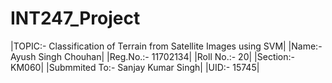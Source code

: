 # INT247_Project
|TOPIC:- Classification of Terrain from Satellite Images using SVM|
|Name:- Ayush Singh Chouhan|
|Reg.No.:- 11702134|
|Roll No.:- 20|
|Section:- KM060|
|Submmited To:- Sanjay Kumar Singh|
|UID:- 15745|
